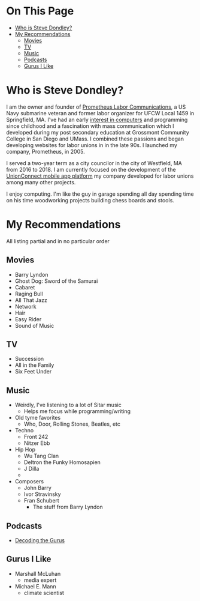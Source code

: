 # On This Page

- [Who is Steve Dondley?](#who-is-steve-dondley)
- [My Recommendations](#my-recommendations)
    - [Movies](#movies)
    - [TV](#tv)
    - [Music](#music)
    - [Podcasts](#podcasts)
    - [Gurus I Like](#gurus-i-like)

# Who is Steve Dondley?
I am the owner and founder of [Prometheus Labor
Communications](http://prometheuslabor.com), a US Navy submarine veteran and
former labor organizer for UFCW Local 1459 in Springfield, MA. I've had an
early [interest in
computers](https://steve.dondley.com/Tech-stuff/#computer-hardware) and
programming since childhood and a fascination with mass communication which I
developed during my post secondary education at Grossmont Community College in
San Diego and UMass. I combined these passions and began developing websites
for labor unions in in the late 90s. I launched my company, Prometheus, in
2005.

I served a two-year term as a city councilor in the city of Westfield, MA from
2016 to 2018. I am currently focused on the development of the [UnionConnect
mobile app platform](https://unionconnect.com) my company developed for labor
unions among many other projects.

I enjoy computing. I'm like the guy in garage spending all day spending time on
his time woodworking projects building chess boards and stools.

# My Recommendations

All listing partial and in no particular order

## Movies
* Barry Lyndon
* Ghost Dog: Sword of the Samurai
* Cabaret
* Raging Bull
* All That Jazz
* Network
* Hair
* Easy Rider
* Sound of Music

## TV
* Succession
* All in the Family
* Six Feet Under

## Music
* Weirdly, I've listening to a lot of Sitar music
    * Helps me focus while programming/writing 
* Old tyme favorites
    * Who, Door, Rolling Stones, Beatles, etc 
* Techno
    * Front 242 
    * Nitzer Ebb
* Hip Hop
    * Wu Tang Clan 
    * Deltron the Funky Homosapien
    * J Dilla
    * 
* Composers
    * John Barry 
    * Ivor Stravinsky
    * Fran Schubert
        * The stuff from Barry Lyndon 
         
## Podcasts
* [Decoding the Gurus](Decoding-the-Gurus)

## Gurus I Like
* Marshall McLuhan
    * media expert 
* Michael E. Mann
    * climate scientist 

